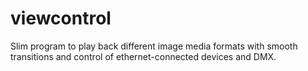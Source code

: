 # viewcontrol
Slim program to play back different image media formats with smooth transitions and control of ethernet-connected devices and DMX.
